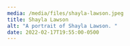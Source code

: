 ```yaml
---
media: /media/files/shayla-lawson.jpeg
title: Shayla Lawson
alt: "A portrait of Shayla Lawson. "
date: 2022-02-17T19:55:00-0500
---
```

